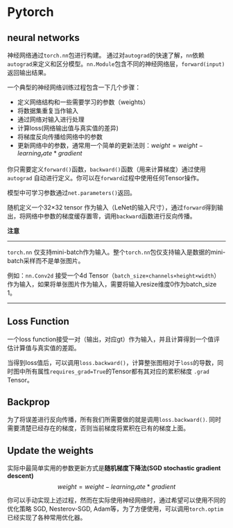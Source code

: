 # Pytorch

## neural networks
神经网络通过`torch.nn`包进行构建。
通过对`autograd`的快速了解，`nn`依赖`autograd`来定义和区分模型。`nn.Module`包含不同的神经网络层，`forward(input)`返回输出结果。

一个典型的神经网络训练过程包含一下几个步骤：
+ 定义网络结构和一些需要学习的参数（weights）
+ 将数据集重复当作输入
+ 通过网络对输入进行处理
+ 计算loss(网络输出值与真实值的差异)
+ 将梯度反向传播给网络中的参数
+ 更新网络中的参数，通常用一个简单的更新法则：$weight = weight - learning_rate*gradient$

你只需要定义`forward()`函数，`backward()`函数（用来计算梯度）通过使用`autograd` 自动进行定义。你可以在`forward`过程中使用任何Tensor操作。

模型中可学习参数通过`net.parameters()`返回。

随机定义一个32×32 tensor 作为输入（LeNet的输入尺寸），通过`forward`得到输出，将网络中参数的梯度缓存置零，调用`backward`函数进行反向传播。

**注意**
***
`torch.nn` 仅支持mini-batch作为输入。整个`torch.nn`包仅支持输入是数据的mini-batch采样而不是单张图片。

例如：`nn.Conv2d` 接受一个4d Tensor（`batch_size×channels×height×width`）作为输入，如果将单张图片作为输入，需要将输入resize维度0作为batch_size 1。
***
## Loss Function
一个loss function接受一对（输出，对应gt）作为输入，并且计算得到一个值评估计算值与真实值的差距。

当得到loss值后，可以调用`loss.backward()`，计算整张图相对于`loss`的导数，同时图中所有属性`requires_grad=True`的Tensor都有其对应的累积梯度 `.grad` Tensor。

## Backprop
为了将误差进行反向传播，所有我们所需要做的就是调用`loss.backward()`. 同时需要清楚已经存在的梯度，否则当前梯度将累积在已有的梯度上面。

## Update the weights
实际中最简单实用的参数更新方式是**随机梯度下降法(SGD stochastic gradient descent)**
$$weight = weight - learning_rate * gradient$$
你可以手动实现上述过程，然而在实际使用神经网络时，通过希望可以使用不同的优化策略 SGD, Nesterov-SGD, Adam等，为了方便使用，可以调用`torch.optim` 已经实现了各种常用优化器。


